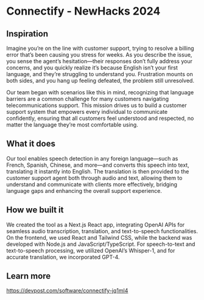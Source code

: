 # Connectify - NewHacks 2024

## Inspiration
Imagine you’re on the line with customer support, trying to resolve a billing error that’s been causing you stress for weeks. As you describe the issue, you sense the agent’s hesitation—their responses don’t fully address your concerns, and you quickly realize it’s because English isn’t your first language, and they’re struggling to understand you. Frustration mounts on both sides, and you hang up feeling defeated, the problem still unresolved. 

Our team began with scenarios like this in mind, recognizing that language barriers are a common challenge for many customers navigating telecommunications support. This mission drives us to build a customer support system that empowers every individual to communicate confidently, ensuring that all customers feel understood and respected, no matter the language they’re most comfortable using.

## What it does
Our tool enables speech detection in any foreign language—such as French, Spanish, Chinese, and more—and converts this speech into text, translating it instantly into English. The translation is then provided to the customer support agent both through audio and text, allowing them to understand and communicate with clients more effectively, bridging language gaps and enhancing the overall support experience.

## How we built it
We created the tool as a Next.js React app, integrating OpenAI APIs for seamless audio transcription, translation, and text-to-speech functionalities. On the frontend, we used React and Tailwind CSS, while the backend was developed with Node.js and JavaScript/TypeScript. For speech-to-text and text-to-speech processing, we utilized OpenAI’s Whisper-1, and for accurate translation, we incorporated GPT-4.

## Learn more
https://devpost.com/software/connectify-jq1ml4
